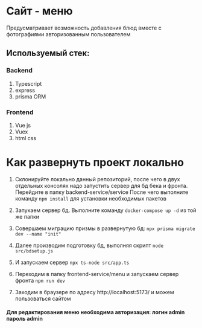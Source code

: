 # Сайт - меню
Предусматривает возможность добавления блюд вместе с фотографиями авторизованным пользователем
## Используемый стек: 
### Backend 
1. Typescript
2. express
3. prisma ORM
### Frontend
1. Vue js
2. Vuex   
3. html css
# Как развернуть проект локально
1. Склонируйте локально данный репозиторий, после чего в двух отдельных консолях надо запустить сервер для бд бека и фронта. Перейдите в папку backend-service/service После чего выполните команду ``` npm install ``` для установки необходимых пакетов
2. Запукаем сервер бд. Выполните команду ``` docker-compose up -d ``` из той же папки
3. Совершаем миграцию призмы в развернутую бд: ``` npx prisma migrate dev --name "init" ```
4. Далее производим подготовку бд, выполняя скрипт ``` node src/bdsetup.js ```
5. И запускаем сервер ``` npx ts-node src/app.ts ```

6. Переходим в папку frontend-service/menu и запускаем сервер фронта ``` npm run dev ```
7. Заходим в браузере по адресу http://localhost:5173/ и можем пользоваться сайтом

#### Для редактирования меню необходима авторизация: логин admin пароль admin